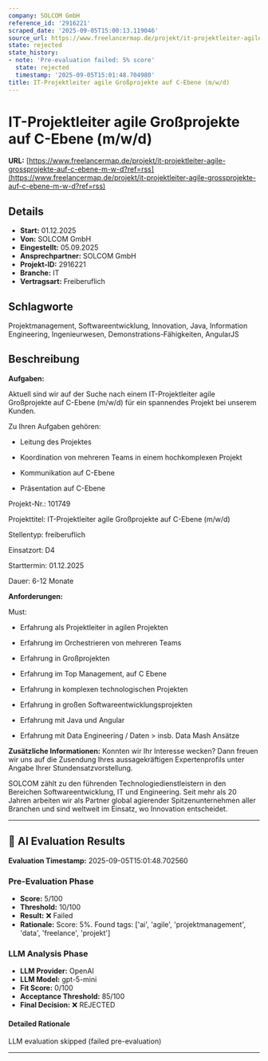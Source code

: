 ```yaml
---
company: SOLCOM GmbH
reference_id: '2916221'
scraped_date: '2025-09-05T15:00:13.119046'
source_url: https://www.freelancermap.de/projekt/it-projektleiter-agile-grossprojekte-auf-c-ebene-m-w-d?ref=rss
state: rejected
state_history:
- note: 'Pre-evaluation failed: 5% score'
  state: rejected
  timestamp: '2025-09-05T15:01:48.704980'
title: IT-Projektleiter agile Großprojekte auf C-Ebene (m/w/d)
---
```



# IT-Projektleiter agile Großprojekte auf C-Ebene (m/w/d)
**URL:** [https://www.freelancermap.de/projekt/it-projektleiter-agile-grossprojekte-auf-c-ebene-m-w-d?ref=rss](https://www.freelancermap.de/projekt/it-projektleiter-agile-grossprojekte-auf-c-ebene-m-w-d?ref=rss)
## Details
- **Start:** 01.12.2025
- **Von:** SOLCOM GmbH
- **Eingestellt:** 05.09.2025
- **Ansprechpartner:** SOLCOM GmbH
- **Projekt-ID:** 2916221
- **Branche:** IT
- **Vertragsart:** Freiberuflich

## Schlagworte
Projektmanagement, Softwareentwicklung, Innovation, Java, Information Engineering, Ingenieurwesen, Demonstrations-Fähigkeiten, AngularJS

## Beschreibung
**Aufgaben:**

Aktuell sind wir auf der Suche nach einem IT-Projektleiter agile Großprojekte auf C-Ebene (m/w/d) für ein spannendes Projekt bei unserem Kunden.

Zu Ihren Aufgaben gehören:

+ Leitung des Projektes

+ Koordination von mehreren Teams in einem hochkomplexen Projekt

+ Kommunikation auf C-Ebene

+ Präsentation auf C-Ebene

Projekt-Nr.:
101749

Projekttitel:
IT-Projektleiter agile Großprojekte auf C-Ebene (m/w/d)

Stellentyp:
freiberuflich

Einsatzort:
D4

Starttermin:
01.12.2025

Dauer:
6-12 Monate

**Anforderungen:**

Must:

+ Erfahrung als Projektleiter in agilen Projekten

+ Erfahrung im Orchestrieren von mehreren Teams

+ Erfahrung in Großprojekten

+ Erfahrung im Top Management, auf C Ebene

+ Erfahrung in komplexen technologischen Projekten

+ Erfahrung in großen Softwareentwicklungsprojekten

+ Erfahrung mit Java und Angular

+ Erfahrung mit Data Engineering / Daten > insb. Data Mash Ansätze

**Zusätzliche Informationen:**
Konnten wir Ihr Interesse wecken? Dann freuen wir uns auf die Zusendung Ihres aussagekräftigen Expertenprofils unter Angabe Ihrer Stundensatzvorstellung.

SOLCOM zählt zu den führenden Technologiedienstleistern in den Bereichen Softwareentwicklung, IT und Engineering. Seit mehr als 20 Jahren arbeiten wir als Partner global agierender Spitzenunternehmen aller Branchen und sind weltweit im Einsatz, wo Innovation entscheidet.

---

## 🤖 AI Evaluation Results

**Evaluation Timestamp:** 2025-09-05T15:01:48.702560

### Pre-Evaluation Phase
- **Score:** 5/100
- **Threshold:** 10/100
- **Result:** ❌ Failed
- **Rationale:** Score: 5%. Found tags: ['ai', 'agile', 'projektmanagement', 'data', 'freelance', 'projekt']

### LLM Analysis Phase
- **LLM Provider:** OpenAI
- **LLM Model:** gpt-5-mini
- **Fit Score:** 0/100
- **Acceptance Threshold:** 85/100
- **Final Decision:** ❌ REJECTED

#### Detailed Rationale
LLM evaluation skipped (failed pre-evaluation)

---
